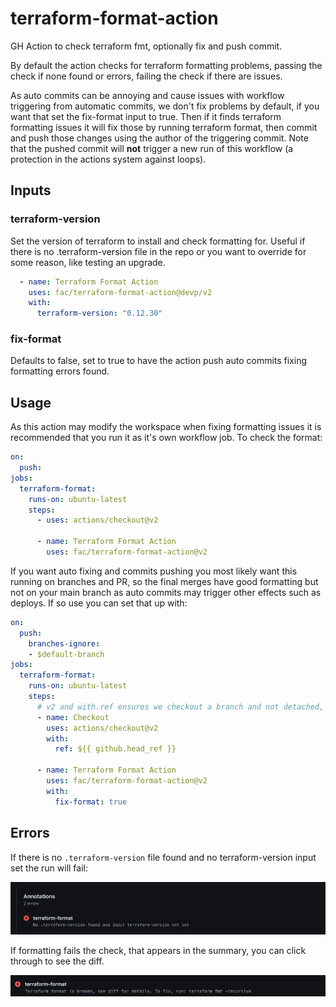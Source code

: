 # terraform-format-action

GH Action to check terraform fmt, optionally fix and push commit.

By default the action checks for terraform formatting problems, passing the
check if none found or errors, failing the check if there are issues.

As auto commits can be annoying and cause issues with workflow triggering
from automatic commits, we don't fix problems by default, if you want that
set the fix-format input to true. Then if it finds terraform formatting
issues it will fix those by running terraform format, then commit and push
those changes using the author of the triggering commit. Note that the pushed
commit will **not** trigger a new run of this workflow (a protection in the
actions system against loops).

## Inputs

### terraform-version

Set the version of terraform to install and check formatting for. Useful if there is no .terraform-version file in the repo or you want to override for some reason, like testing an upgrade.

```yaml
  - name: Terraform Format Action
    uses: fac/terraform-format-action@devp/v2
    with:
      terraform-version: "0.12.30"
```

### fix-format

Defaults to false, set to true to have the action push auto commits fixing formatting errors found.

## Usage

As this action may modify the workspace when fixing formatting issues it is recommended that you run it as it's own workflow job. To check the format:

```yaml
on:
  push:
jobs:
  terraform-format:
    runs-on: ubuntu-latest
    steps:
      - uses: actions/checkout@v2

      - name: Terraform Format Action
        uses: fac/terraform-format-action@v2
```

If you want auto fixing and commits pushing you most likely want this running on branches and PR, so the final merges have good formatting but not on your main branch as auto commits may trigger other effects such as deploys. If so use you can set that up with:

```yaml
on:
  push:
    branches-ignore:
    - $default-branch
jobs:
  terraform-format:
    runs-on: ubuntu-latest
    steps:
      # v2 and with.ref ensures we checkout a branch and not detached, as we might push.
      - name: Checkout
        uses: actions/checkout@v2
        with:
          ref: ${{ github.head_ref }}

      - name: Terraform Format Action
        uses: fac/terraform-format-action@v2
        with:
          fix-format: true
```

## Errors

If there is no `.terraform-version` file found and no terraform-version input set the run will fail:

![No Version Error](./no-version-error.png)

If formatting fails the check, that appears in the summary, you can click through to see the diff.

![Format Error](./format-error.png)
